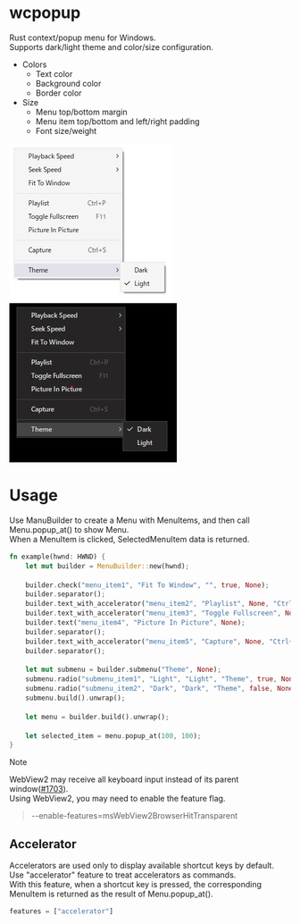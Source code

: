 # wcpopup
Rust context/popup menu for Windows.  
Supports dark/light theme and color/size configuration. 
- Colors
    - Text color
    - Background color
    - Border color
- Size
    - Menu top/bottom margin
    - Menu item top/bottom and left/right padding
    - Font size/weight
  
![sample](https://github.com/mrdkprj/rpopup/blob/main/assets/light.jpg?raw=true)![sample](https://github.com/mrdkprj/rpopup/blob/main/assets/dark.jpg?raw=true)  

# Usage
Use ManuBuilder to create a Menu with MenuItems, and then call Menu.popup_at() to show Menu.  
When a MenuItem is clicked, SelectedMenuItem data is returned.

```rust
fn example(hwnd: HWND) {
    let mut builder = MenuBuilder::new(hwnd);

    builder.check("menu_item1", "Fit To Window", "", true, None);
    builder.separator();
    builder.text_with_accelerator("menu_item2", "Playlist", None, "Ctrl+P");
    builder.text_with_accelerator("menu_item3", "Toggle Fullscreen", None, "F11");
    builder.text("menu_item4", "Picture In Picture", None);
    builder.separator();
    builder.text_with_accelerator("menu_item5", "Capture", None, "Ctrl+S");
    builder.separator();

    let mut submenu = builder.submenu("Theme", None);
    submenu.radio("submenu_item1", "Light", "Light", "Theme", true, None);
    submenu.radio("submenu_item2", "Dark", "Dark", "Theme", false, None);
    submenu.build().unwrap();

    let menu = builder.build().unwrap();

    let selected_item = menu.popup_at(100, 100);
}
```
> [!NOTE]
> WebView2 may receive all keyboard input instead of its parent window([#1703](https://github.com/MicrosoftEdge/WebView2Feedback/issues/1703)).    
> Using WebView2, you may need to enable the feature flag.
> >--enable-features=msWebView2BrowserHitTransparent

## Accelerator
Accelerators are used only to display available shortcut keys by default.  
Use "accelerator" feature to treat accelerators as commands.  
With this feature, when a shortcut key is pressed, the corresponding MenuItem is returned as the result of Menu.popup_at().  

```rust
features = ["accelerator"]
```